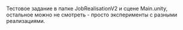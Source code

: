 Тестовое задание в папке JobRealisationV2 и сцене Main.unity, остальное можно не смотреть - просто эксперименты с разными реализациями.
